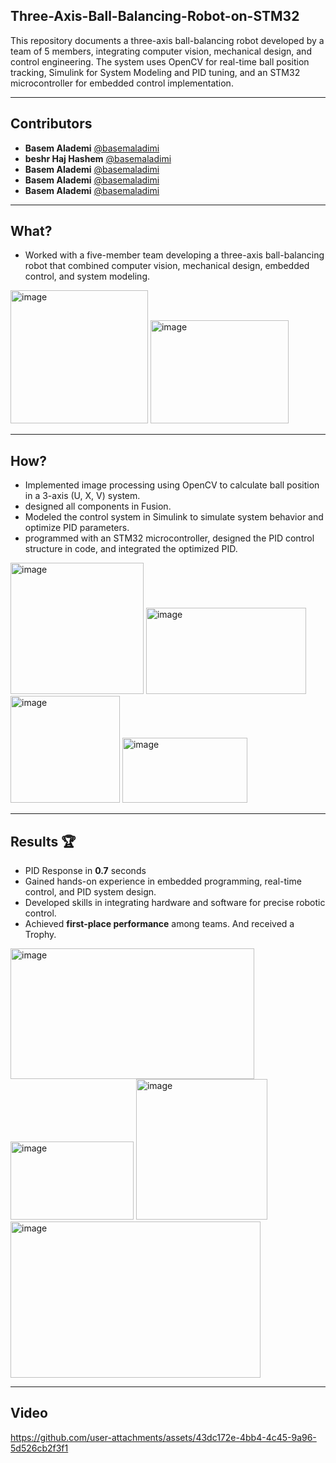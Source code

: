 ## Three-Axis-Ball-Balancing-Robot-on-STM32
This repository documents a three-axis ball-balancing robot developed by a team of 5 members, integrating computer vision, mechanical design, and control engineering. The system uses OpenCV for real-time ball position tracking, Simulink for System Modeling and PID tuning, and an STM32 microcontroller for embedded control implementation.

________________________________________________________________________________________________
## Contributors

- **Basem Alademi** [@basemaladimi](https://github.com/basemaladimi)
- **beshr Haj Hashem** [@basemaladimi](https://github.com/basemaladimi)
- **Basem Alademi** [@basemaladimi](https://github.com/basemaladimi)
- **Basem Alademi** [@basemaladimi](https://github.com/basemaladimi)
- **Basem Alademi** [@basemaladimi](https://github.com/basemaladimi)


________________________________________________________________________________________________
## What?

  - Worked with a five-member team developing a three-axis ball-balancing robot that combined computer vision, mechanical design, embedded control, and system modeling.
    
<img width="220" height="213" alt="image" src="https://github.com/user-attachments/assets/e59f6422-6c7e-43a6-b2e6-e5bf15c3b50c" /> <img width="221" height="165" alt="image" src="https://github.com/user-attachments/assets/465eefb0-270a-4309-8c59-3d85ca22ba97" />

________________________________________________________________________________________________

## How?

  - Implemented image processing using OpenCV to calculate ball position in a 3-axis (U, X, V) system.
  - designed all components in Fusion.
  - Modeled the control system in Simulink to simulate system behavior and optimize PID parameters.
  - programmed with an STM32 microcontroller, designed the PID control structure in code, and integrated the optimized PID.


 <img width="213" height="210" alt="image" src="https://github.com/user-attachments/assets/a68c5b28-5d85-4555-915f-c55d81c2c30d" /> <img width="256" height="138" alt="image" src="https://github.com/user-attachments/assets/abb83442-3b5e-472c-90be-3fd5c1274e62" />  <img width="175" height="171" alt="image" src="https://github.com/user-attachments/assets/6c5c333c-7efc-4270-b6d4-c839ec25e666" /> <img width="200" height="104" alt="image" src="https://github.com/user-attachments/assets/a9063a3e-6ef4-4386-8071-5e53557731b3" />

 ________________________________________________________________________________________________

 ## Results 🏆 

   - PID Response in **0.7** seconds
   - Gained hands-on experience in embedded programming, real-time control, and PID system design.
   - Developed skills in integrating hardware and software for precise robotic control.
   - Achieved **first-place performance** among teams. And received a Trophy.

<img width="390" height="209" alt="image" src="https://github.com/user-attachments/assets/101c44a2-481c-449e-b867-a7c227766c0e" /> <img width="197" height="125" alt="image" src="https://github.com/user-attachments/assets/b458535a-da84-4347-b994-2a0b2cc34d61" /> 
<img width="210" height="225" alt="image" src="https://github.com/user-attachments/assets/ae26da37-a660-47db-ac0d-89e81e019d97" /> <img width="400" height="250" alt="image" src="https://github.com/user-attachments/assets/1eb4cac5-1a59-4c7d-8869-f46cc5dd3982" />

 ________________________________________________________________________________________________

  ## Video

  


https://github.com/user-attachments/assets/43dc172e-4bb4-4c45-9a96-5d526cb2f3f1




